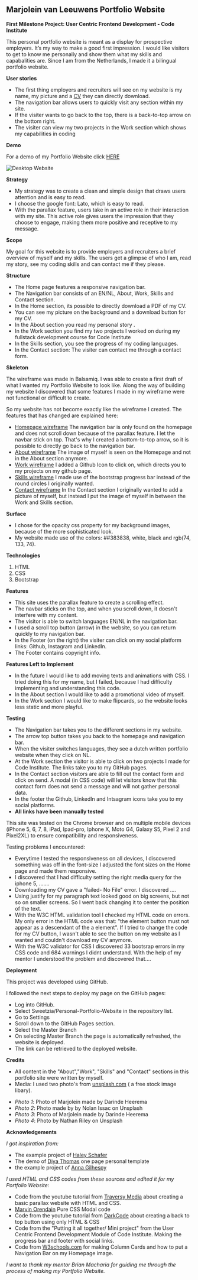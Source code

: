 
Marjolein van Leeuwens Portfolio Website
---------------------------------------
**First Milestone Project: User Centric Frontend Development - Code Institute**

This personal portfolio website is meant as a display for prospective employers. 
It’s my way to make a good first impression.
I would like visitors to get to know me personally and show them what my skills and capabalities are. 
Since I am from the Netherlands, I made it a bilingual portfolio website. 

**User stories**

* The first thing employers and recruiters will see on my website is my name, my picture and a [CV][CV] they can directly download.
* The navigation bar allows users to quickly visit any section within my site.
* If the visiter wants to go back to the top, there is a back-to-top arrow on the bottom right.
* The visiter can view my two projects in the Work section which shows my capabilities in coding

**Demo**

For a demo of my Portfolio Website click [HERE][DEMO]

![Desktop Website](https://ce5c0417-5fdf-45d0-b44e-13840f2b8e52.ws-eu01.gitpod.io/files/download/?id=aba06588-3af2-4b5d-873e-e20b23cdd93a)

**Strategy**

* My strategy was to create a clean and simple design that draws users attention and is easy to read.
* I choose the google font: Lato, which is easy to read.
* With the parallax feature, users take in an active role in their interaction with my site. 
This active role gives users the impression that they choose to engage, making them more positive and receptive to my message.

**Scope**

My goal for this website is to provide employers and recruiters a brief overview of myself and my skills. 
The users get a glimpse of who I am, read my story, see my coding skills and can contact me if they please.

**Structure**

* The Home page features a responsive navigation bar. 
* The Navigation bar consists of an EN/NL, About, Work, Skills and Contact section.
* In the Home section, its possible to directly download a PDF of my CV.
* You can see my picture on the background and a download button for my CV.
* In the About section you read my personal story .
* In the Work section you find my two projects I worked on during my fullstack development course for Code Institute
* In the Skills section, you see the progress of my coding languages.
* In the Contact section: The visiter can contact me through a contact form.


**Skeleton** 

The wireframe was made in Balsamiq. I was able to create a first draft of what I wanted my Portfolio Website to look like.
Along the way of building my website I discovered that some features I made in my wireframe were not functional or difficult to create.

So my website has not become exactly like the wireframe I created.
The features that has changed are explained here:

* [Homepage wireframe][a] The navigation bar is only found on the homepage and does not scroll down because of the parallax feature. I let the navbar stick on top. 
That's why I created a bottom-to-top arrow, so it is possible to directly go back to the navigation bar.
* [About wireframe][b] The image of myself is seen on the Homepage and not in the About section anymore. 
* [Work wireframe][c] I added a Github Icon to click on, which directs you to my projects on my github page. 
* [Skills wireframe][d] I made use of the bootstrap progress bar instead of the round circles I originally wanted. 
* [Contact wireframe][e] In the Contact section I originally wanted to add a picture of myself, but instead I put the image of myself in between the Work and Skills section.

**Surface**

* I chose for the opacity css property for my background images, because of the more sophisticated look. 
* My website made use of the colors: ##383838, white, black and rgb(74, 133, 74).

**Technologies**

1. HTML
2. CSS
3. Bootstrap

**Features**

* This site uses the parallax feature to create a scrolling effect. 
* The navbar sticks on the top, and when you scroll down, it doesn't interfere with my content.
* The visitor is able to switch languages EN/NL in the navigation bar.
* I used a scroll top button (arrow) in the website, so you can return quickly to my navigation bar.
* In the Footer (on the right) the visiter can click on my social platform links: Github, Instagram and LinkedIn.
* The Footer contains copyright info.

**Features Left to Implement**

* In the future I would like to add moving texts and animations with CSS. I tried doing this for my name, but I failed, because I had difficulty implementing and understanding this code. 
* In the About section I would like to add a promotional video of myself.
* In the Work section I would like to make flipcards, so the website looks less static and more playful.

**Testing**

- The Navigation bar takes you to the different sections in my website. 
- The arrow top button takes you back to the homepage and navigation bar. 
- When the visiter switches languages, they see a dutch written portfolio website when they click on NL. 
- At the Work section the visitor is able to click on two projects I made for Code Institute. 
The links take you to my GitHub pages.
- In the Contact section visitors are able to fill out the contact form and click on send. 
A modal (in CSS code) will let visitors know that this contact form does not send a message and will not gather personal data.
- In the footer the Github, LinkedIn and Intsagram icons take you to my social platforms.
- **All links have been manually tested**

This site was tested on the Chrome browser and on multiple mobile devices (iPhone 5, 6, 7, 8, iPad, Ipad-pro, Iphone X, Moto G4, Galaxy S5, Pixel 2 and Pixel2XL) to ensure compatibility and responsiveness. 

Testing problems I encountered:
* Everytime I tested the responsiveness on all devices, I discovered something was off in the font-size
I adjusted the font sizes on the Home page and made them responsive.
* I discovered that I had difficulty setting the right media query for the iphone 5, .......
* Downloading my CV gave a "failed- No File" error. I discovered ....
* Using justify for my paragraph text looked good on big screens, but not so on smaller screens. So I went back changing it to center the position of the text.
* With the W3C HTML validation tool I checked my HTML code on errors. My only error in the HTML code was that: "the element button must not appear as a descendant of the a element". If I tried to change the code for my CV button, I wasn't able to see the button on my website as I wanted and couldn't download my CV anymore. 
* With the W3C validator for CSS I discovered 33 bootsrap errors in my CSS code and 684 warnings I didnt understand. With the help of my mentor I understood the problem and discovered that....

**Deployment**

This project was developed using GitHub.

I followed the next steps to deploy my page on the GitHub pages:

* Log into GitHub.
* Select Sweetzia/Personal-Portfolio-Website in the repository list.
* Go to Settings
* Scroll down to the GitHub Pages section.
* Select the Master Branch
* On selecting Master Branch the page is automatically refreshed, the website is deployed.
* The link can be retrieved to the deployed website.

**Credits**

* All content in the "About","Work", "Skills" and "Contact" sections in this portfolio site were written by myself.
* Media: I used two photo's from [unsplash.com][1] ( a free stock image libary).

- *Photo 1*: Photo of Marjolein made by Darinde Heerema
- *Photo 2*: Photo made by by Nolan Issac on Unsplash
- *Photo 3*: Photo of Marjolein made by Darinde Heerema
- *Photo 4*: Photo by Nathan Riley on Unsplash

**Acknowledgements**

*I got inspiration from:*
* The example project of [Haley Schafer][2]
* The demo of [Diya Thomas][3] one page personal template
* the example project of [Anna Gilhespy][4]

*I used HTML and CSS codes from these sources and edited it for my Portfolio Website:*
* Code from the youtube tutorial from [Traversy Media][5] about creating a basic parallax website with HTML and CSS. 
* [Marvin Orendain][6] Pure CSS Modal code
* Code from the youtube tutorial from [DarkCode][7] about creating a back to top button using only HTML & CSS
* Code from the "Putting it all together/ Mini project" from the User Centric Frontend Development Module of Code Institute. Making the progress bar and footer with social links.
* Code from [W3schools.com][8] for making Column Cards and how to put a Navigation Bar on my Homepage image.

*I want to thank my mentor Brian Macharia for guiding me through the process of making my Portfolio Website.*



[DEMO]: <https://sweetzia.github.io/Personal-Portfolio-Website/>
[CV]: <https://ce5c0417-5fdf-45d0-b44e-13840f2b8e52.ws-eu01.gitpod.io/files/download/?id=9289f9fa-a686-4990-afac-2b146146de6d>

[a]: <https://github.com/Sweetzia/Personal-portfolio-website/blob/31421d60a047e4eef5cb25aebdeefed2674e2e13/wireframes/Home.png>
[b]: <https://github.com/Sweetzia/Personal-portfolio-website/blob/31421d60a047e4eef5cb25aebdeefed2674e2e13/wireframes/About.png>
[c]: <https://github.com/Sweetzia/Personal-portfolio-website/blob/31421d60a047e4eef5cb25aebdeefed2674e2e13/wireframes/Work.png>
[d]: <https://github.com/Sweetzia/Personal-portfolio-website/blob/31421d60a047e4eef5cb25aebdeefed2674e2e13/wireframes/Skills.png>
[e]: <https://github.com/Sweetzia/Personal-portfolio-website/blob/31421d60a047e4eef5cb25aebdeefed2674e2e13/wireframes/Contact.png>


[1]: <https://unsplash.com/>
[2]: <https://www.haleyschafer.com/>
[3]: <https://www.beingeorge.com/diya/>
[4]: <https://ajgreaves.github.io/portrait-artist/>
[5]: <https://www.youtube.com/watch?v=JttTcnidSdQ&t=4s>
[6]: <https://codepen.io/marv117/pen/WvZdGV/>
[7]: <https://www.youtube.com/watch?v=Vef9bxTilCU>
[8]: <https://w3schools.com>

